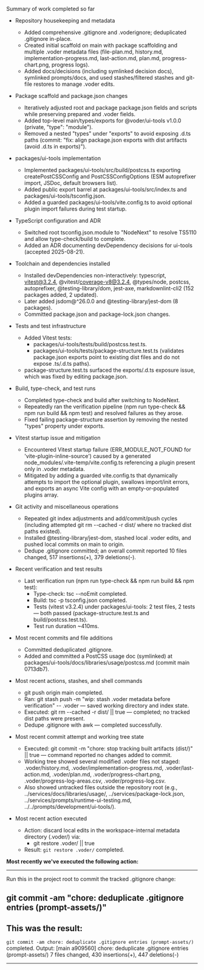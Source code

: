 Summary of work completed so far

- Repository housekeeping and metadata
  - Added comprehensive .gitignore and .voderignore; deduplicated .gitignore in-place.
  - Created initial scaffold on main with package scaffolding and multiple .voder metadata files (file-plan.md, history.md, implementation-progress.md, last-action.md, plan.md, progress-chart.png, progress logs).
  - Added docs/decisions (including symlinked decision docs), symlinked prompts/docs, and used stashes/filtered stashes and git-file restores to manage .voder edits.

- Package scaffold and package.json changes
  - Iteratively adjusted root and package package.json fields and scripts while preserving prepared and .voder fields.
  - Added top-level main/types/exports for @voder/ui-tools v1.0.0 (private, "type": "module").
  - Removed a nested "types" under "exports" to avoid exposing .d.ts paths (commit: "fix: align package.json exports with dist artifacts (avoid .d.ts in exports)").

- packages/ui-tools implementation
  - Implemented packages/ui-tools/src/build/postcss.ts exporting createPostCSSConfig and PostCSSConfigOptions (ESM autoprefixer import, JSDoc, default browsers list).
  - Added public export barrel at packages/ui-tools/src/index.ts and packages/ui-tools/tsconfig.json.
  - Added a guarded packages/ui-tools/vite.config.ts to avoid optional plugin import failures during test startup.

- TypeScript configuration and ADR
  - Switched root tsconfig.json.module to "NodeNext" to resolve TS5110 and allow type-check/build to complete.
  - Added an ADR documenting devDependency decisions for ui-tools (accepted 2025-08-21).

- Toolchain and dependencies installed
  - Installed devDependencies non-interactively: typescript, vitest@3.2.4, @vitest/coverage-v8@3.2.4, @types/node, postcss, autoprefixer, @testing-library/dom, jest-axe, markdownlint-cli2 (152 packages added, 2 updated).
  - Later added jsdom@^26.0.0 and @testing-library/jest-dom (8 packages).
  - Committed package.json and package-lock.json changes.

- Tests and test infrastructure
  - Added Vitest tests:
    - packages/ui-tools/tests/build/postcss.test.ts.
    - packages/ui-tools/tests/package-structure.test.ts (validates package.json exports point to existing dist files and do not expose .ts/.d.ts paths).
  - package-structure.test.ts surfaced the exports/.d.ts exposure issue, which was fixed by editing package.json.

- Build, type-check, and test runs
  - Completed type-check and build after switching to NodeNext.
  - Repeatedly ran the verification pipeline (npm run type-check && npm run build && npm test) and resolved failures as they arose.
  - Fixed failing package-structure assertion by removing the nested "types" property under exports.

- Vitest startup issue and mitigation
  - Encountered Vitest startup failure (ERR_MODULE_NOT_FOUND for 'vite-plugin-inline-source') caused by a generated node_modules/.vite-temp/vite.config.ts referencing a plugin present only in .voder metadata.
  - Mitigated by adding a guarded vite.config.ts that dynamically attempts to import the optional plugin, swallows import/init errors, and exports an async Vite config with an empty-or-populated plugins array.

- Git activity and miscellaneous operations
  - Repeated git index adjustments and add/commit/push cycles (including attempted git rm --cached -r dist/ where no tracked dist paths existed).
  - Installed @testing-library/jest-dom, stashed local .voder edits, and pushed local commits on main to origin.
  - Dedupe .gitignore committed; an overall commit reported 10 files changed, 517 insertions(+), 379 deletions(-).

- Recent verification and test results
  - Last verification run (npm run type-check && npm run build && npm test):
    - Type-check: tsc --noEmit completed.
    - Build: tsc -p tsconfig.json completed.
    - Tests (vitest v3.2.4) under packages/ui-tools: 2 test files, 2 tests — both passed (package-structure.test.ts and build/postcss.test.ts).
    - Test run duration ~410ms.

- Most recent commits and file additions
  - Committed deduplicated .gitignore.
  - Added and committed a PostCSS usage doc (symlinked) at packages/ui-tools/docs/libraries/usage/postcss.md (commit main 0713db7).

- Most recent actions, stashes, and shell commands
  - git push origin main completed.
  - Ran: git stash push -m "wip: stash .voder metadata before verification" -- .voder — saved working directory and index state.
  - Executed: git rm --cached -r dist/ || true — completed; no tracked dist paths were present.
  - Dedupe .gitignore with awk — completed successfully.

- Most recent commit attempt and working tree state
  - Executed: git commit -m "chore: stop tracking built artifacts (dist/)" || true — command reported no changes added to commit.
  - Working tree showed several modified .voder files not staged: .voder/history.md, .voder/implementation-progress.md, .voder/last-action.md, .voder/plan.md, .voder/progress-chart.png, .voder/progress-log-areas.csv, .voder/progress-log.csv.
  - Also showed untracked files outside the repository root (e.g., ../services/docs/libraries/usage/, ../services/package-lock.json, ../services/prompts/runtime-ui-testing.md, ../../prompts/development/ui-tools/).

- Most recent action executed
  - Action: discard local edits in the workspace-internal metadata directory (.voder/) via:
    - git restore .voder/ || true
  - Result: `git restore .voder/` completed.

**Most recently we've executed the following action:**

---
Run this in the project root to commit the tracked .gitignore change:

git commit -am "chore: deduplicate .gitignore entries (prompt-assets/)"
---

**This was the result:**
---
`git commit -am chore: deduplicate .gitignore entries (prompt-assets/)` completed.
Output:
[main a909560] chore: deduplicate .gitignore entries (prompt-assets/)
 7 files changed, 430 insertions(+), 447 deletions(-)

---
